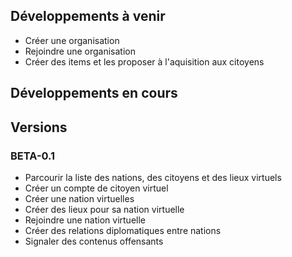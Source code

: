 ## Développements à venir

- Créer une organisation
- Rejoindre une organisation
- Créer des items et les proposer à l'aquisition aux citoyens

## Développements en cours

## Versions

### BETA-0.1

- Parcourir la liste des nations, des citoyens et des lieux virtuels
- Créer un compte de citoyen virtuel
- Créer une nation virtuelles
- Créer des lieux pour sa nation virtuelle
- Rejoindre une nation virtuelle
- Créer des relations diplomatiques entre nations
- Signaler des contenus offensants

